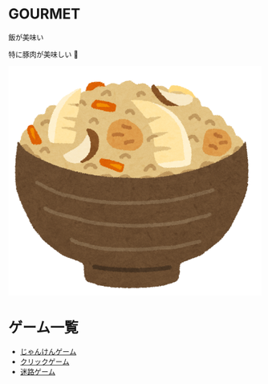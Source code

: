 # GOURMET

飯が美味い

特に豚肉が美味しい
🍤

![秋の味覚](food_takikomigohan.png)


<html lang="ja">
<head>
  <meta charset="UTF-8">
  <meta name="viewport" content="width=device-width, initial-scale=1.0">

</head>
<body>
  <h1>ゲーム一覧</h1>
  <ul>
    <li><a href="./game1/index.html">じゃんけんゲーム</a></li>
    <li><a href="./game2/index.html">クリックゲーム</a></li>
    <li><a href="./game3/index.html">迷路ゲーム</a></li>
  </ul>
</body>
</html>
